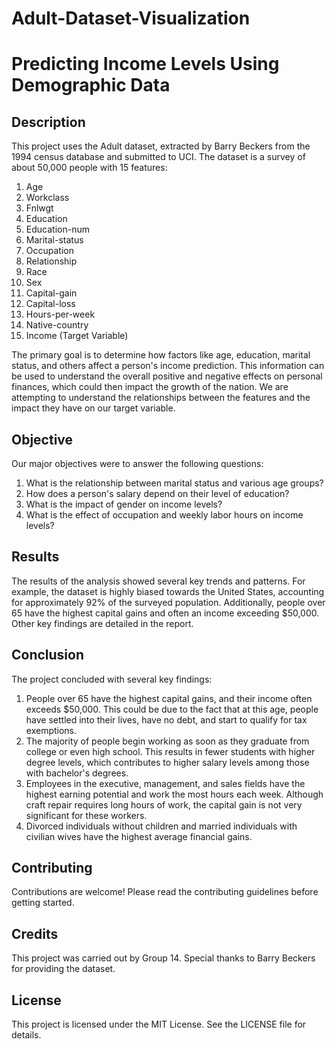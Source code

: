 # Adult-Dataset-Visualization
# Predicting Income Levels Using Demographic Data

## Description
This project uses the Adult dataset, extracted by Barry Beckers from the 1994 census database and submitted to UCI. The dataset is a survey of about 50,000 people with 15 features:

1. Age
2. Workclass
3. Fnlwgt
4. Education
5. Education-num
6. Marital-status
7. Occupation
8. Relationship
9. Race
10. Sex
11. Capital-gain
12. Capital-loss
13. Hours-per-week
14. Native-country
15. Income (Target Variable)

The primary goal is to determine how factors like age, education, marital status, and others affect a person's income prediction. This information can be used to understand the overall positive and negative effects on personal finances, which could then impact the growth of the nation. We are attempting to understand the relationships between the features and the impact they have on our target variable. 

## Objective
Our major objectives were to answer the following questions:
1. What is the relationship between marital status and various age groups?
2. How does a person's salary depend on their level of education?
3. What is the impact of gender on income levels?
4. What is the effect of occupation and weekly labor hours on income levels?

## Results
The results of the analysis showed several key trends and patterns. For example, the dataset is highly biased towards the United States, accounting for approximately 92% of the surveyed population. Additionally, people over 65 have the highest capital gains and often an income exceeding $50,000. Other key findings are detailed in the report.

## Conclusion
The project concluded with several key findings:
1. People over 65 have the highest capital gains, and their income often exceeds $50,000. This could be due to the fact that at this age, people have settled into their lives, have no debt, and start to qualify for tax exemptions.
2. The majority of people begin working as soon as they graduate from college or even high school. This results in fewer students with higher degree levels, which contributes to higher salary levels among those with bachelor's degrees.
3. Employees in the executive, management, and sales fields have the highest earning potential and work the most hours each week. Although craft repair requires long hours of work, the capital gain is not very significant for these workers.
4. Divorced individuals without children and married individuals with civilian wives have the highest average financial gains.

## Contributing
Contributions are welcome! Please read the contributing guidelines before getting started.

## Credits
This project was carried out by Group 14. Special thanks to Barry Beckers for providing the dataset.

## License
This project is licensed under the MIT License. See the LICENSE file for details.

